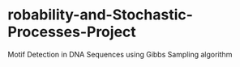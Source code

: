 # robability-and-Stochastic-Processes-Project
Motif Detection in DNA Sequences using Gibbs Sampling algorithm
